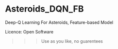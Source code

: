# Asteroids_DQN_FB
Deep-Q Learning For Asteroids, Feature-based Model


Licence: Open Software 
>>> Use as you like, no guarentees
